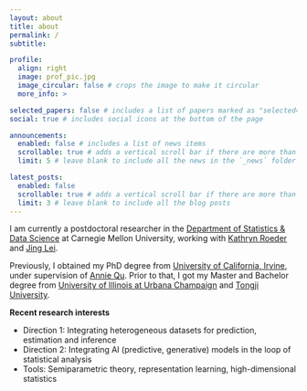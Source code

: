 ```yaml
---
layout: about
title: about
permalink: /
subtitle: 

profile:
  align: right
  image: prof_pic.jpg
  image_circular: false # crops the image to make it circular
  more_info: >

selected_papers: false # includes a list of papers marked as "selected={true}"
social: true # includes social icons at the bottom of the page

announcements:
  enabled: false # includes a list of news items
  scrollable: true # adds a vertical scroll bar if there are more than 3 news items
  limit: 5 # leave blank to include all the news in the `_news` folder

latest_posts:
  enabled: false
  scrollable: true # adds a vertical scroll bar if there are more than 3 new posts items
  limit: 3 # leave blank to include all the blog posts
---
```


<!-- Write your biography here. Tell the world about yourself. Link to your favorite [subreddit](http://reddit.com). You can put a picture in, too. The code is already in, just name your picture `prof_pic.jpg` and put it in the `img/` folder.

Put your address / P.O. box / other info right below your picture. You can also disable any of these elements by editing `profile` property of the YAML header of your `_pages/about.md`. Edit `_bibliography/papers.bib` and Jekyll will render your [publications page](/al-folio/publications/) automatically.

Link to your social media connections, too. This theme is set up to use [Font Awesome icons](https://fontawesome.com/) and [Academicons](https://jpswalsh.github.io/academicons/), like the ones below. Add your Facebook, Twitter, LinkedIn, Google Scholar, or just disable all of them. -->

I am currently a postdoctoral researcher in the <a href="https://www.cmu.edu/dietrich/statistics-datascience/index.html">Department of Statistics \& Data Science</a> at Carnegie Mellon University, working with <a href="https://kathrynmroeder.github.io">Kathryn Roeder</a> and <a href="https://www.stat.cmu.edu/~jinglei/">Jing Lei</a>. 

Previously, I obtained my PhD degree from <a href="https://www.stat.uci.edu">University of California, Irvine</a>, under supervision of <a href="https://qu.pstat.ucsb.edu">Annie Qu</a>. Prior to that, I got my Master and Bachelor degree from <a href="https://stat.illinois.edu">University of Illinois at Urbana Champaign</a> and <a href="https://math.tongji.edu.cn">Tongji University</a>.

<!-- <strong style="color:red;">I will be on the 2025-2026 academic job market.</strong> -->

**Recent research interests**
- Direction 1: Integrating heterogeneous datasets for prediction, estimation and inference
- Direction 2: Integrating AI (predictive, generative) models in the loop of statistical analysis
- Tools: Semiparametric theory, representation learning, high-dimensional statistics


